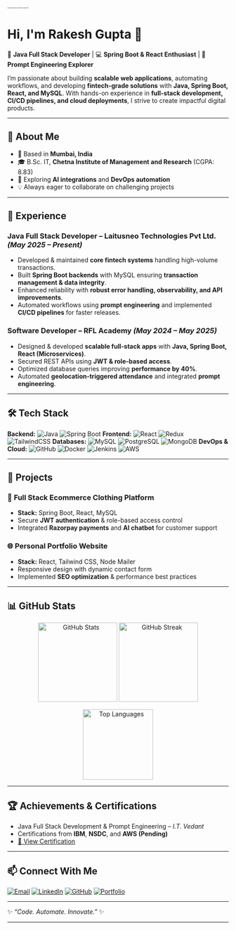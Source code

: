 ............ 

# Hi, I'm Rakesh Gupta 👋

🚀 **Java Full Stack Developer** | 💻 **Spring Boot & React Enthusiast** | 🤖 **Prompt Engineering Explorer**

I’m passionate about building **scalable web applications**, automating workflows, and developing **fintech-grade solutions** with **Java, Spring Boot, React, and MySQL**. With hands-on experience in **full-stack development, CI/CD pipelines, and cloud deployments**, I strive to create impactful digital products.

---

## 🔹 About Me

* 📍 Based in **Mumbai, India**
* 🎓 B.Sc. IT, **Chetna Institute of Management and Research** (CGPA: 8.83)
* 🌱 Exploring **AI integrations** and **DevOps automation**
* 💡 Always eager to collaborate on challenging projects

---

## 💼 Experience

### **Java Full Stack Developer** – Laitusneo Technologies Pvt Ltd. *(May 2025 – Present)*

* Developed & maintained **core fintech systems** handling high-volume transactions.
* Built **Spring Boot backends** with MySQL ensuring **transaction management & data integrity**.
* Enhanced reliability with **robust error handling, observability, and API improvements**.
* Automated workflows using **prompt engineering** and implemented **CI/CD pipelines** for faster releases.

### **Software Developer** – RFL Academy *(May 2024 – May 2025)*

* Designed & developed **scalable full-stack apps** with **Java, Spring Boot, React (Microservices)**.
* Secured REST APIs using **JWT & role-based access**.
* Optimized database queries improving **performance by 40%**.
* Automated **geolocation-triggered attendance** and integrated **prompt engineering**.

---

## 🛠️ Tech Stack

**Backend:** ![Java](https://img.shields.io/badge/Java-%23ED8B00.svg?style=for-the-badge\&logo=openjdk\&logoColor=white) ![Spring Boot](https://img.shields.io/badge/SpringBoot-%236DB33F.svg?style=for-the-badge\&logo=springboot\&logoColor=white)
**Frontend:** ![React](https://img.shields.io/badge/React-%2361DAFB.svg?style=for-the-badge\&logo=react\&logoColor=black) ![Redux](https://img.shields.io/badge/Redux-%23764ABC.svg?style=for-the-badge\&logo=redux\&logoColor=white) ![TailwindCSS](https://img.shields.io/badge/TailwindCSS-%2338B2AC.svg?style=for-the-badge\&logo=tailwindcss\&logoColor=white)
**Databases:** ![MySQL](https://img.shields.io/badge/MySQL-%2300f.svg?style=for-the-badge\&logo=mysql\&logoColor=white) ![PostgreSQL](https://img.shields.io/badge/PostgreSQL-%23336791.svg?style=for-the-badge\&logo=postgresql\&logoColor=white) ![MongoDB](https://img.shields.io/badge/MongoDB-%2347A248.svg?style=for-the-badge\&logo=mongodb\&logoColor=white)
**DevOps & Cloud:** ![GitHub](https://img.shields.io/badge/GitHub-%23181717.svg?style=for-the-badge\&logo=github\&logoColor=white) ![Docker](https://img.shields.io/badge/Docker-%232496ED.svg?style=for-the-badge\&logo=docker\&logoColor=white) ![Jenkins](https://img.shields.io/badge/Jenkins-%23D24939.svg?style=for-the-badge\&logo=jenkins\&logoColor=white) ![AWS](https://img.shields.io/badge/AWS-%23FF9900.svg?style=for-the-badge\&logo=amazonaws\&logoColor=white)

---

## 📌 Projects

### 🛒 **Full Stack Ecommerce Clothing Platform**

* **Stack:** Spring Boot, React, MySQL
* Secure **JWT authentication** & role-based access control
* Integrated **Razorpay payments** and **AI chatbot** for customer support

### 🌐 **Personal Portfolio Website**

* **Stack:** React, Tailwind CSS, Node Mailer
* Responsive design with dynamic contact form
* Implemented **SEO optimization** & performance best practices

---

## 📊 GitHub Stats

<p align="center">
  <img src="https://github-readme-stats.vercel.app/api?username=Rak-Code&show_icons=true&theme=radical" alt="GitHub Stats" height="180" />
  <img src="https://github-readme-streak-stats.herokuapp.com/?user=Rak-Code&theme=radical" alt="GitHub Streak" height="180" />
</p>  

<p align="center">
  <img src="https://github-readme-stats.vercel.app/api/top-langs/?username=Rak-Code&layout=compact&theme=radical" alt="Top Languages" height="160" />
</p>  

---

## 🏆 Achievements & Certifications

* Java Full Stack Development & Prompt Engineering – *I.T. Vedant*
* Certifications from **IBM**, **NSDC**, and **AWS (Pending)**
* [📜 View Certification](https://drive.google.com/file/d/15FralZ-WFtOQA4pwTKYmmkC-4dYFutMc/view)

---

## 📫 Connect With Me

[![Email](https://img.shields.io/badge/Email-D14836?style=for-the-badge\&logo=gmail\&logoColor=white)](mailto:rakeshgupta136a@gmail.com)
[![LinkedIn](https://img.shields.io/badge/LinkedIn-%230077B5.svg?style=for-the-badge\&logo=linkedin\&logoColor=white)](https://linkedin.com/in/rakesh-gupta-developer)
[![GitHub](https://img.shields.io/badge/GitHub-%23181717.svg?style=for-the-badge\&logo=github\&logoColor=white)](https://github.com/Rak-Code)
[![Portfolio](https://img.shields.io/badge/Portfolio-%23000000.svg?style=for-the-badge\&logo=vercel\&logoColor=white)](https://rakesh-gupta-portfolio-next-js-six.vercel.app/)

---

✨ *“Code. Automate. Innovate.”* ✨

---


